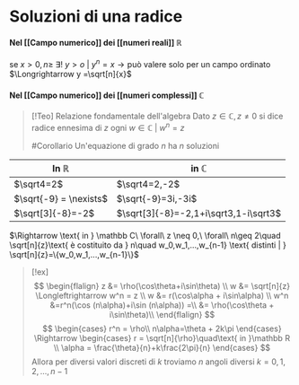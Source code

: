 # Soluzioni di una radice

#### Nel [[Campo numerico]] dei [[numeri reali]] $\mathbb R$ 
se $x > 0, n \geq\ \exists!\ y>o\ |\ y^n=x \rightarrow \text{può valere solo per un campo ordinato}$
$\Longrightarrow y =\sqrt[n]{x}$

#### Nel [[Campo numerico]] dei [[numeri complessi]] $\mathbb C$
> [!Teo] Relazione fondamentale dell'algebra
Dato $z \in \mathbb C, z \neq 0 \text{ si dice radice ennesima di } z \text{ ogni } w \in \mathbb C\ |\ w^n = z$
>
>
>#Corollario
>Un'equazione di grado $n$ ha $n$ soluzioni

In $\mathbb R$ | in $\mathbb C$
---------|----------
$\sqrt4=2$|$\sqrt4=2,-2$
$\sqrt{-9} = \nexists$|$\sqrt{-9}=3i,-3i$
$\sqrt[3]{-8}=-2$|$\sqrt[3]{-8}=-2,1+i\sqrt3,1-i\sqrt3$

$\Rightarrow \text{ in } \mathbb C\ \forall\ z \neq 0,\ \forall\ n\geq 2\quad \sqrt[n]{z}\text{ è costituito da } n\quad w_0,w_1,...,w_{n-1} \text{ distinti | } \sqrt[n]{z}=\{w_0,w_1,...,w_{n-1}\}$

>[!ex]
>$$
>\begin{flalign}
>z &= \rho(\cos\theta+i\sin\theta) \\
>w &= \sqrt[n]{z} \Longleftrightarrow w^n = z \\
>w &= r(\cos\alpha + i\sin\alpha) \\
>w^n &=r^n(\cos (n\alpha)+i\sin (n\alpha)) =\\
>&= \rho(\cos\theta + i\sin\theta)\\
>\end{flalign}
>$$
>$$
>\begin{cases}
>r^n = \rho\\
>n\alpha=\theta + 2k\pi
>\end{cases}
>\Rightarrow
>\begin{cases}
>r = \sqrt[n]{\rho}\quad\text{ in }\mathbb R \\
>\alpha = \frac{\theta}{n}+k\frac{2\pi}{n}
>\end{cases}
>$$
>Allora per diversi valori discreti di $k$ troviamo $n$ angoli diversi
>$k = 0, 1, 2,...,n-1$


